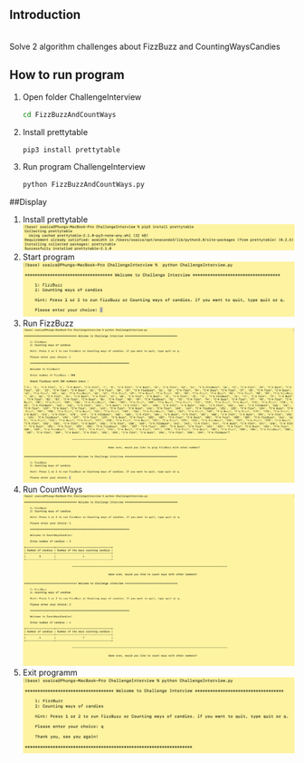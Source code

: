 ## Introduction 
<br/>
Solve 2 algorithm challenges about FizzBuzz and CountingWaysCandies

## How to run program 

1. Open folder ChallengeInterview

    ```sh
    cd FizzBuzzAndCountWays 
    ```

2. Install prettytable 
   
    ```sh
    pip3 install prettytable
    ```
   
3. Run program ChallengeInterview 

    ```sh
    python FizzBuzzAndCountWays.py
    ```


##Display
1. Install prettytable
![PrettyTable](images/prettytable.png)
2. Start program
![Start](images/start.png)
3. Run FizzBuzz 
![FizzBuzz](images/fizzbuzz.png)
4. Run CountWays 
![CountWays](images/countways.png)
5. Exit programm 
![Exit](images/quit.png)





   
   
   

